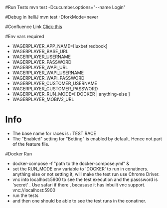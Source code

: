 #Run Tests
mvn test -Dcucumber.options="--name Login"

#Debug in ItelliJ
mvn test -DforkMode=never

#Confluence Link
   [Click-this](http://wiki.corpad.net.local:8090/display/WTG/qa-wagerplayer+code+setup)

#Env vars required
- WAGERPLAYER_APP_NAME=[luxbet|redbook]
- WAGERPLAYER_BASE_URL
- WAGERPLAYER_USERNAME
- WAGERPLAYER_PASSWORD
- WAGERPLAYER_WAPI_URL
- WAGERPLAYER_WAPI_USERNAME
- WAGERPLAYER_WAPI_PASSWORD
- WAGERPLAYER_CUSTOMER_USERNAME
- WAGERPLAYER_CUSTOMER_PASSWORD
- WAGERPLAYER_RUN_MODE=[ DOCKER | anything-else ]
- WAGERPLAYER_MOBIV2_URL

# Info

- The base name for races is :  TEST RACE
- The "Enabled" setting for "Betting" is enabled by 
  default. Hence not part of the feature file.


#Docker Run

- docker-compose -f "path to the docker-compose.yml"   &
- set the RUN_MODE env variable to 'DOCKER' to run in conatiners. anything else or not setting it, will make the test run use Chrome Driver.
- vnc into localhost:5900 to see the test execution and the passsword is 'secret' . Use safari if there , becasuse it has inbuilt vnc support. vnc://localhost:5900
- run the tests
- and then one should be able to see the test runs in the conatiner.
